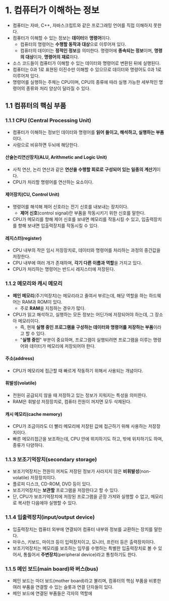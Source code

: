 # 1. 컴퓨터가 이해하는 정보
- 컴퓨터는 자바, C++, 자바스크립트와 같은 프로그래밍 언어를 직접 이해하지 못한다.
- 컴퓨터가 이해할 수 있는 정보는 **데이터**와 **명령어**이다.
	- 컴퓨터의 명령어는 **수행할 동작과 대상**으로 이루어져 있다.
	- 컴퓨터의 데이터는 **정적인 정보**를 의미한다. 명령어에 **종속되는 정보**이며, **명령의 대상**이자, **명령어의 재료**이다.
- 소스 코드들이 컴퓨터가 이해할 수 있는 데이터와 명령어로 변환된 뒤에 실행된다.
- 컴퓨터는 0과 1로 표현된 이진수만 이해할 수 있으므로 데이터와 명령어도 0과 1로 이루어져 있다.
- 명령어를 실행하는 주체는 CPU이며, CPU의 종류에 따라 실행 가능한 세부적인 명령어의 종류와 처리 양상이 달라질 수 있다.

## 1.1 컴퓨터의 핵심 부품
### 1.1.1 CPU (Central Processing Unit)
- 컴퓨터가 이해하는 정보인 데이터와 명령어를 **읽어 들이고, 해석하고, 실행하는 부품**이다.
- 사람으로 비유하면 두뇌에 해당한다.

#### 산술논리연산장치(ALU, Arithmetic and Logic Unit)
- 사칙 연산, 논리 연산과 같은 **연산을 수행할 회로로 구성되어 있는 일종의 계산기**이다.
- CPU가 처리할 명령어를 연산하는 요소이다.

#### 제어장치(CU, Control Unit)
- 명령어를 해석해 제어 신호라는 전기 신호를 내보내는 장치이다.
	- **제어 신호**(control signal)란 부품을 작동시키기 위한 신호를 말한다.
- CPU가 메모리를 향해 제어 신호를 보내면 메모리를 작동시킬 수 있고, 입출력장치를 향해 보내면 입출력장치를 작동시킬 수 있다.

#### 레지스터(register)
- CPU 내부의 작은 임시 저장장치로, 데이터와 명령어를 처리하는 과정의 중간값을 저장한다.
- CPU 내부에 여러 개가 존재하며, **각기 다른 이름과 역할**을 가지고 있다.
- CPU가 처리하는 명령어는 반드시 레지스터에 저장된다.

### 1.1.2 메모리와 캐시 메모리
- **메인 메모리**(주기억장치)는 메모리라고 줄여서 부르는데, 해당 역할을 하는 하드웨어는 RAM과 ROM이 있다.
	- 주로 **RAM**을 지칭하는 경우가 많다.
- CPU가 읽고 해석하고, 실행하는 모든 정보는 어딘가에 저장되어야 하는데, 그 장소아 메모리이다.
	- 즉, 현재 **실행 중인 프로그램을 구성하는 데이터와 명령어를 저장하는 부품**이라고 할 수 있다.
	- "**실행 중인**" 부분이 중요하며, 프로그램이 실행되려면 프로그램을 이루는 명령어와 데이터가 메모리에 저장되어야 한다.

#### 주소(address)
- CPU가 메모리에 접근할 때 빠르게 작동하기 위해서 사용되는 개념이다.

#### 휘발성(volatile)
- 전원이 공급되지 않을 때 저장하고 있는 정보가 지워지는 특성을 의미한다.
- RAM은 휘발성 저장장치로, 컴퓨터 전원이 꺼지면 모두 삭제된다.

#### 캐시 메모리(cache memory)
- CPU가 조금이라도 더 빨리 메모리에 저장된 값에 접근하기 위해 사용하는 저장장치이다.
- 빠른 메모리접근을 보조하는데, CPU 안에 위치하기도 하고, 밖에 위치하기도 하며, 종류가 다양하다.

### 1.1.3 보조기억장치(secondary storage)
- 보조기억장치는 전원이 꺼져도 저장된 정보가 사라지지 않은 **비휘발성**(non-volatile) 저장장치이다.
- 플로피 디스크, CD-ROM, DVD 등이 있다.
- 보조기억장치는 **보관할** 프로그램을 저장한다고 할 수 있다.
- 단, CPU가 보조기억장치에 저장된 프로그램을 곧장 가져와 실행할 수 없고, 메모리로 복사한 다음에야 실행할 수 있다.

### 1.1.4 입출력장치(input/output device)
- 입출력장치는 컴퓨터 외부에 연결되어 컴퓨터 내부와 정보를 교환하는 장치를 말한다.
- 마우스, 키보드, 마이크 등이 입력장치이고, 모니터, 프린터 등은 출력장치이다.
- 보조기억장치는 메모리를 보조하는 임무를 수행하는 특별한 입출력장치로 볼 수 있어서, 통틀어서 **주변장치**(peripheral device)라고 통칭하기도 한다.

### 1.1.5 메인 보드(main board)와 버스(bus)
- 메인 보드는 마더 보드(mother board)라고 불리며, 컴퓨터의 핵심 부품을 비롯한 여러 부품을 연결할 수 있는 슬롯과 연결 단자들이 있다.
- 메인 보드에 연결된 부품들은 각자의 역할에 